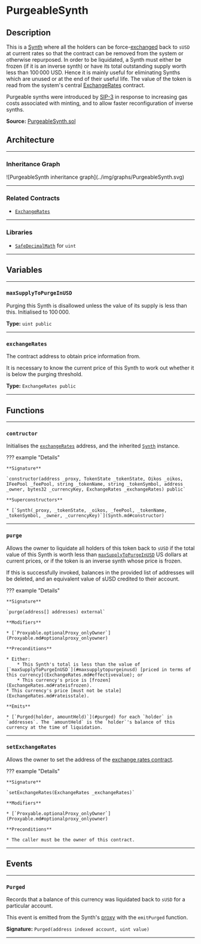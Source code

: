 # PurgeableSynth

## Description

This is a [Synth](Synth.md) where all the holders can be force-[exchanged](Oikos.md#exchange) back to `sUSD` at current rates so that the contract can be removed from the system or otherwise repurposed. In order to be liquidated, a Synth must either be frozen (if it is an inverse synth) or have its total outstanding supply worth less than $100\,000$ USD. Hence it is mainly useful for eliminating Synths which are unused or at the end of their useful life. The value of the token is read from the system's central [ExchangeRates](ExchangeRates.md) contract.

Purgeable synths were introduced by [SIP-3](https://github.com/oikos-cash/SIPs/blob/master/SIPS/sip-3.md) in response to increasing gas costs associated with minting, and to allow faster reconfiguration of inverse synths.

**Source:** [PurgeableSynth.sol](https://github.com/oikos-cash/oikos-bsc/blob/master/contracts/PurgeableSynth.sol)

## Architecture

---

### Inheritance Graph

<centered-image>
    ![PurgeableSynth inheritance graph](../img/graphs/PurgeableSynth.svg)
</centered-image>

---

### Related Contracts

- [`ExchangeRates`](ExchangeRates.md)

---

### Libraries

- [`SafeDecimalMath`](SafeDecimalMath.md) for `uint`

---

## Variables

---

### `maxSupplyToPurgeInUSD`

Purging this Synth is disallowed unless the value of its supply is less than this. Initialised to $100\,000$.

**Type:** `uint public`

---

### `exchangeRates`

The contract address to obtain price information from.

It is necessary to know the current price of this Synth to work out whether it is below the purging threshold.

**Type:** `ExchangeRates public`

---

## Functions

---

### `contructor`

Initialises the [`exchangeRates`](#exchangerates) address, and the inherited [`Synth`](Synth.md) instance.

??? example "Details"

    **Signature**

    `constructor(address _proxy, TokenState _tokenState, Oikos _oikos, IFeePool _feePool, string _tokenName, string _tokenSymbol, address _owner, bytes32 _currencyKey, ExchangeRates _exchangeRates) public`

    **Superconstructors**

    * [`Synth(_proxy, _tokenState, _oikos, _feePool, _tokenName, _tokenSymbol, _owner, _currencyKey)`](Synth.md#constructor)

---

### `purge`

Allows the owner to liquidate all holders of this token back to `sUSD` if the total value of this Synth is worth less than [`maxSupplyToPurgeInUSD`](#maxsupplytopurgeinusd) US dollars at current prices, or if the token is an inverse synth whose price is frozen.

If this is successfully invoked, balances in the provided list of addresses will be deleted, and an equivalent value of sUSD credited to their account.

??? example "Details"

    **Signature**

    `purge(address[] addresses) external`

    **Modifiers**

    * [`Proxyable.optionalProxy_onlyOwner`](Proxyable.md#optionalproxy_onlyowner)

    **Preconditions**

    * Either:
        * This Synth's total is less than the value of [`maxSupplyToPurgeInUSD`](#maxsupplytopurgeinusd) [priced in terms of this currency](ExchangeRates.md#effectivevalue); or
        * This currency's price is [frozen](ExchangeRates.md#rateisfrozen).
    * This currency's price [must not be stale](ExchangeRates.md#rateisstale).

    **Emits**

    * [`Purged(holder, amountHeld)`](#purged) for each `holder` in `addresses`. The `amountHeld` is the `holder`'s balance of this currency at the time of liquidation.

---

### `setExchangeRates`

Allows the owner to set the address of the [exchange rates contract](ExchangeRates.md).

??? example "Details"

    **Signature**

    `setExchangeRates(ExchangeRates _exchangeRates)`

    **Modifiers**

    * [`Proxyable.optionalProxy_onlyOwner`](Proxyable.md#optionalproxy_onlyowner)

    **Preconditions**

    * The caller must be the owner of this contract.

---

## Events

---

### `Purged`

Records that a balance of this currency was liquidated back to `sUSD` for a particular account.

This event is emitted from the Synth's [proxy](Proxy.md#_emit) with the `emitPurged` function.

**Signature:** `Purged(address indexed account, uint value)`

---
